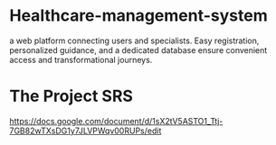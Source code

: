 # Healthcare-management-system
 a web platform connecting users and specialists. Easy registration, personalized guidance, and a dedicated database ensure convenient access and transformational journeys.
# The Project SRS
https://docs.google.com/document/d/1sX2tV5ASTO1_Ttj-7GB82wTXsDG1y7JLVPWqv00RUPs/edit
